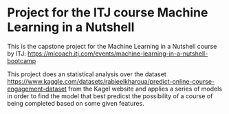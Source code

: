 # Project for the ITJ course Machine Learning in a Nutshell
This is the capstone project for the Machine Learning in a Nutshell course by ITJ: https://micoach.itj.com/events/machine-learning-in-a-nutshell-bootcamp

This project does an statistical analysis over the dataset https://www.kaggle.com/datasets/rabieelkharoua/predict-online-course-engagement-dataset from the Kagel website and applies a series of models in order to find the model that best predicst the 
possibility of a course of being completed based on some given features.
